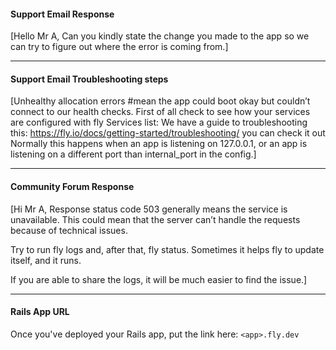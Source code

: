 #### Support Email Response

[Hello Mr A,
Can you kindly state the change you made to the app so we can try to figure out where the error is coming from.]

---

#### Support Email Troubleshooting steps

[Unhealthy allocation errors  #mean the app could boot okay but couldn’t connect to our health checks.
First of all check to see how your services are configured with fly Services list:
We have a guide to troubleshooting this: https://fly.io/docs/getting-started/troubleshooting/ 
you can check it out
Normally this happens when an app is listening on 127.0.0.1, or an app is listening on a different port than internal_port in the config.]

---

#### Community Forum Response

[Hi Mr A,
Response status code 503 generally means the service is unavailable. This could mean that the server can’t handle the requests because of technical issues.

Try to run fly logs and, after that, fly status.
Sometimes it helps fly to update itself, and it runs.

If you are able to share the logs, it will be much easier to find the issue.]

---

#### Rails App URL

Once you've deployed your Rails app, put the link here: `<app>.fly.dev`
